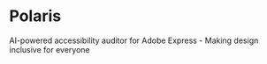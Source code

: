 # Polaris
AI-powered accessibility auditor for Adobe Express - Making design inclusive for everyone
